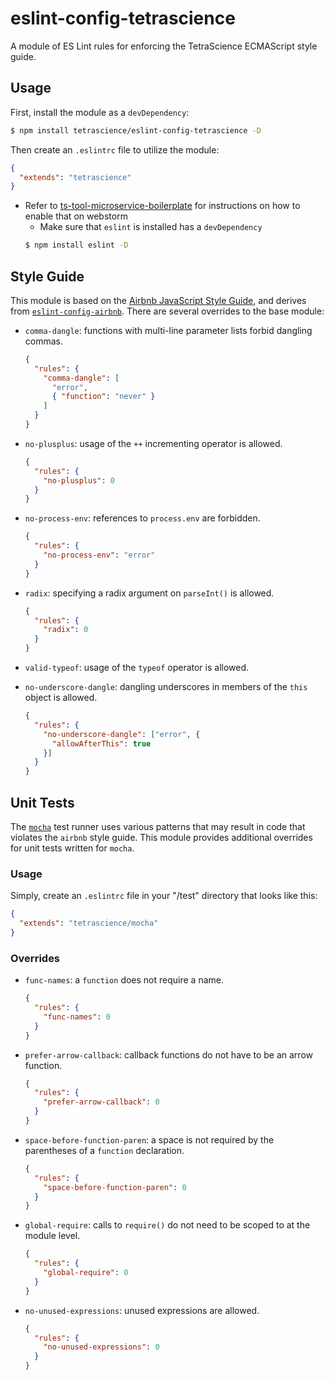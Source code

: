 # eslint-config-tetrascience

A module of ES Lint rules for enforcing the TetraScience ECMAScript style guide.

## Usage

First, install the module as a `devDependency`:

```sh
$ npm install tetrascience/eslint-config-tetrascience -D
```

Then create an `.eslintrc` file to utilize the module:

```json
{
  "extends": "tetrascience"
}
```

* Refer to [ts-tool-microservice-boilerplate](https://github.com/tetrascience/ts-tool-microservice-boilerplate#setup) for instructions on how to enable that on webstorm
  * Make sure that `eslint` is installed has a `devDependency`
  ```sh
  $ npm install eslint -D
  ```
## Style Guide

This module is based on the [Airbnb JavaScript Style Guide](https://github.com/airbnb/javascript), and derives from [`eslint-config-airbnb`](https://www.npmjs.com/package/eslint-config-airbnb).  There are several overrides to the base module:

* `comma-dangle`: functions with multi-line parameter lists forbid dangling commas.

  ```json
  {
    "rules": {
      "comma-dangle": [
        "error",
        { "function": "never" }
      ]
    }
  }
  ```

* `no-plusplus`: usage of the `++` incrementing operator is allowed.

  ```json
  {
    "rules": {
      "no-plusplus": 0
    }
  }
  ```

* `no-process-env`: references to `process.env` are forbidden.

  ```json
  {
    "rules": {
      "no-process-env": "error"
    }
  }
  ```

* `radix`: specifying a radix argument on `parseInt()` is allowed.

  ```json
  {
    "rules": {
      "radix": 0
    }
  }
  ```

* `valid-typeof`: usage of the `typeof` operator is allowed.

* `no-underscore-dangle`: dangling underscores in members of the
  `this` object is allowed.

  ```json
  {
    "rules": {
      "no-underscore-dangle": ["error", {
        "allowAfterThis": true
      }]
    }
  }
  ```

## Unit Tests

The [`mocha`](https://mochajs.org/) test runner uses various patterns that may result in code that violates the `airbnb` style guide.  This module provides additional overrides for unit tests written for `mocha`.

### Usage

Simply, create an `.eslintrc` file in your "/test" directory that looks like this:

```json
{
  "extends": "tetrascience/mocha"
}
```

### Overrides

* `func-names`: a `function` does not require a name.

  ```json
  {
    "rules": {
      "func-names": 0
    }
  }
  ```

* `prefer-arrow-callback`: callback functions do not have to be an arrow function.

  ```json
  {
    "rules": {
      "prefer-arrow-callback": 0
    }
  }
  ```

* `space-before-function-paren`: a space is not required by the parentheses of a `function` declaration.

  ```json
  {
    "rules": {
      "space-before-function-paren": 0
    }
  }
  ```

* `global-require`: calls to `require()` do not need to be scoped to at the module level.

  ```json
  {
    "rules": {
      "global-require": 0
    }
  }
  ```

* `no-unused-expressions`: unused expressions are allowed.

  ```json
  {
    "rules": {
      "no-unused-expressions": 0
    }
  }
  ```
